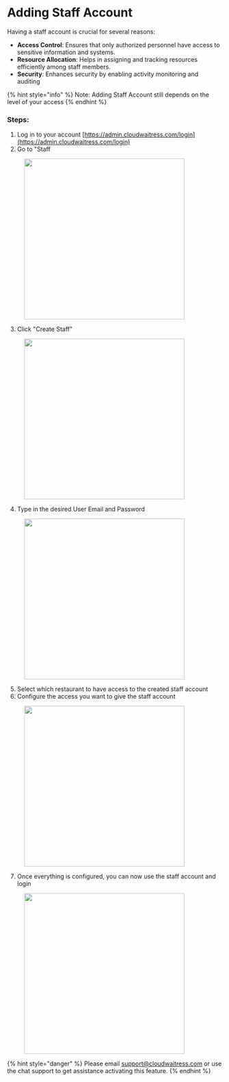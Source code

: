 # Adding Staff Account

Having a staff account is crucial for several reasons:

* **Access Control**: Ensures that only authorized personnel have access to sensitive information and systems.
* **Resource Allocation**: Helps in assigning and tracking resources efficiently among staff members.
* **Security**: Enhances security by enabling activity monitoring and auditing

{% hint style="info" %}
Note: Adding Staff  Account still depends on the level of your access
{% endhint %}

### Steps:

1. Log in to your account [https://admin.cloudwaitress.com/login](https://admin.cloudwaitress.com/login)
2. Go to "Staff

<figure><img src="../.gitbook/assets/Screenshot 2025-03-12 at 12.35.24 PM (1).png" alt="" width="375"><figcaption></figcaption></figure>

3. Click "Create Staff"

<figure><img src="../.gitbook/assets/Screenshot 2025-03-12 at 12.53.29 PM.png" alt="" width="375"><figcaption></figcaption></figure>

4. Type in the desired User Email and Password

<figure><img src="../.gitbook/assets/Screenshot 2025-03-12 at 12.55.49 PM.png" alt="" width="375"><figcaption></figcaption></figure>

5. Select which restaurant to have access to the created staff account
6. Configure the access you want to give the staff account

<figure><img src="../.gitbook/assets/Screenshot 2025-03-12 at 1.00.55 PM.png" alt="" width="375"><figcaption></figcaption></figure>

7. Once everything is configured, you can now use the staff account and login

<figure><img src="../.gitbook/assets/Screenshot 2025-03-12 at 1.02.59 PM.png" alt="" width="375"><figcaption></figcaption></figure>



{% hint style="danger" %}
Please email [support@cloudwaitress.com](mailto:support@cloudwaitress.com) or use the chat support to get assistance activating this feature.
{% endhint %}
